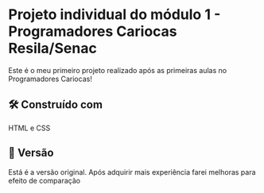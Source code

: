 # Projeto individual do módulo 1 - Programadores Cariocas Resila/Senac

Este é o meu primeiro projeto realizado após as primeiras aulas no Programadores Cariocas!

## 🛠️ Construído com

HTML e CSS

## 📌 Versão

Está é a versão original. Após adquirir mais experiência farei melhoras para efeito de comparação
